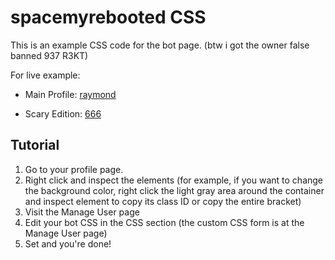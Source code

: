 # spacemyrebooted CSS
This is an example CSS code for the bot page. (btw i got the owner false banned 937 R3KT)

For live example:

 - Main Profile: [raymond](https://www.spacemy.xyz/profile.php?id=82)
 
 - Scary Edition: [666](https://www.spacemy.xyz/profile.php?id=195)

## Tutorial

1. Go to your profile page.
2. Right click and inspect the elements (for example, if you want to change the background color, right click the light gray area around the container and inspect element to copy its class ID or copy the entire bracket)
3. Visit the Manage User page
4. Edit your bot CSS in the CSS section (the custom CSS form is at the Manage User page)
5. Set and you're done!
